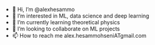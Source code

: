 - 👋 Hi, I’m @alexhesammo
- 👀 I’m interested in ML, data science and deep learning
- 🌱 I’m currently learning theoretical physics
- 💞️ I’m looking to collaborate on ML projects
- 📫 How to reach me alex.hesammohseniATgmail.com

<!---
alexhesammo/alexhesammo is a ✨ special ✨ repository because its `README.md` (this file) appears on your GitHub profile.
You can click the Preview link to take a look at your changes.
--->
